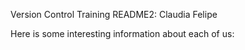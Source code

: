 Version Control Training README2: Claudia Felipe

Here is some interesting information about each of us:



